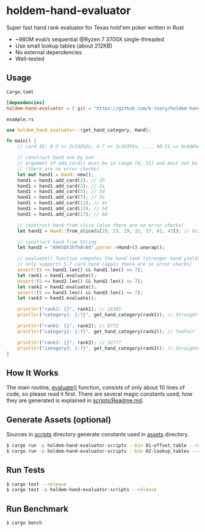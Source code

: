 # holdem-hand-evaluator

Super fast hand rank evaluator for Texas hold'em poker written in Rust

* ~980M eval/s sequential @Ryzen 7 3700X single-threaded
* Use small lookup tables (about 212KB)
* No external dependencies
* Well-tested

## Usage

`Cargo.toml`

```toml
[dependencies]
holdem-hand-evaluator = { git = "https://github.com/b-inary/holdem-hand-evaluator", branch = "main" }
```

`example.rs`

```rust
use holdem_hand_evaluator::{get_hand_category, Hand};

fn main() {
    // card ID: 0-3 => 2c2d2h2s, 4-7 => 3c3d3h3s, ..., 48-51 => AcAdAhAs

    // construct hand one by one
    // argument of add_card() must be in range [0, 51] and must not be duplicated
    // (there are no error checks)
    let mut hand1 = Hand::new();
    hand1 = hand1.add_card(2); // 2h
    hand1 = hand1.add_card(3); // 2s
    hand1 = hand1.add_card(5); // 3d
    hand1 = hand1.add_card(7); // 3s
    hand1 = hand1.add_card(11); // 4s
    hand1 = hand1.add_card(13); // 5d
    hand1 = hand1.add_card(17); // 6d

    // construct hand from slice (also there are no error checks)
    let hand2 = Hand::from_slice(&[19, 23, 29, 31, 37, 41, 43]); // 6s7s9d9sJdQdQs

    // construct hand from String
    let hand3 = "AhKhQhJhTh8c6d".parse::<Hand>().unwrap();

    // evaluate() function computes the hand rank (stronger hand yields higher value)
    // only supports 5-7 card hand (again there are no error checks)
    assert!(5 <= hand1.len() && hand1.len() <= 7);
    let rank1 = hand1.evaluate();
    assert!(5 <= hand2.len() && hand2.len() <= 7);
    let rank2 = hand2.evaluate();
    assert!(5 <= hand3.len() && hand3.len() <= 7);
    let rank3 = hand3.evaluate();

    println!("rank1: {}", rank1); // 16385
    println!("category1: {:?}", get_hand_category(rank1)); // Straight

    println!("rank2: {}", rank2); // 8772
    println!("category2: {:?}", get_hand_category(rank2)); // TwoPair

    println!("rank3: {}", rank3); // 32777
    println!("category3: {:?}", get_hand_category(rank3)); // StraightFlush
}
```

## How It Works

The main routine, [evaluate()](src/hand.rs#L112) function, consists of only about 10 lines of code, so please read it first. There are several magic constants used; how they are generated is explained in [scripts/Readme.md](scripts/Readme.md).

## Generate Assets (optional)

Sources in [scripts](scripts) directory generate constants used in [assets](assets) directory.

```sh
$ cargo run -p holdem-hand-evaluator-scripts --bin 01-offset_table --release
$ cargo run -p holdem-hand-evaluator-scripts --bin 02-lookup_tables --release
```

## Run Tests

```sh
$ cargo test --release
$ cargo test -p holdem-hand-evaluator-scripts --release
```

## Run Benchmark

```sh
$ cargo bench
```
